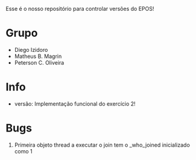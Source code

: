 Esse é o nosso repositório para controlar versões do EPOS!

Grupo
=====
* Diego Izidoro
* Matheus B. Magrin
* Peterson C. Oliveira

Info
====
* versão: Implementação funcional do exercício 2!

Bugs
====
1. Primeira objeto thread a executar o join tem o _who_joined inicializado como 1 
